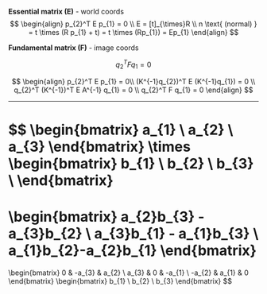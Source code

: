 **Essential matrix (E)** - world coords
$$
\begin{align}
p_{2}^T E p_{1} = 0 \\
E = [t]_{\times}R \\
n \text{ (normal) } = t \times (R p_{1} + t) = t \times (Rp_{1}) = Ep_{1}
\end{align}
$$

**Fundamental matrix (F)** - image coords

$$
q_{2}^T F q_{1} = 0
$$

$$
\begin{align}
p_{2}^T E p_{1} = 0\\
(K^{-1}q_{2})^T E (K^{-1}q_{1}) = 0 \\
q_{2}^T (K^{-1})^T E A^{-1} q_{1} = 0 \\
q_{2}^T F q_{1} = 0
\end{align}
$$

---
$$
\begin{bmatrix}
a_{1} \\
a_{2} \\
a_{3}
\end{bmatrix}
\times
\begin{bmatrix}
b_{1} \\
b_{2} \\
b_{3} \\
\end{bmatrix}
=
\begin{bmatrix}
a_{2}b_{3} - a_{3}b_{2} \\
a_{3}b_{1} - a_{1}b_{3} \\
a_{1}b_{2}-a_{2}b_{1}
\end{bmatrix}
=
\begin{bmatrix}
0 & -a_{3} & a_{2} \\
a_{3} & 0 & -a_{1} \\
-a_{2} & a_{1} & 0
\end{bmatrix}
\begin{bmatrix}
b_{1} \\
b_{2} \\
b_{3}
\end{bmatrix}
$$

